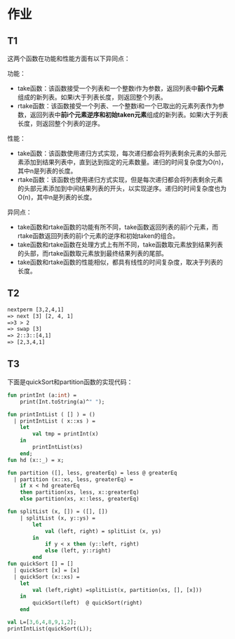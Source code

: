 # 作业

## T1

这两个函数在功能和性能方面有以下异同点：

功能：

- take函数：该函数接受一个列表和一个整数i作为参数，返回列表中**前i个元素**组成的新列表。如果i大于列表长度，则返回整个列表。
- rtake函数：该函数接受一个列表、一个整数i和一个已取出的元素列表作为参数，返回列表中**前i个元素逆序和初始taken元素**组成的新列表。如果i大于列表长度，则返回整个列表的逆序。

性能：

- take函数：该函数使用递归方式实现，每次递归都会将列表剩余元素的头部元素添加到结果列表中，直到达到指定的元素数量。递归的时间复杂度为O(n)，其中n是列表的长度。
- rtake函数：该函数也使用递归方式实现，但是每次递归都会将列表剩余元素的头部元素添加到中间结果列表的开头，以实现逆序。递归的时间复杂度也为O(n)，其中n是列表的长度。

异同点：

- take函数和rtake函数的功能有所不同，take函数返回列表的前i个元素，而rtake函数返回列表的前i个元素的逆序和初始taken的组合。
- take函数和rtake函数在处理方式上有所不同，take函数取元素放到结果列表的头部，而rtake函数取元素放到最终结果列表的尾部。
- take函数和rtake函数的性能相似，都具有线性的时间复杂度，取决于列表的长度。

## T2

```txt
nextperm [3,2,4,1] 
=> next [3] [2, 4, 1] 
=>3 > 2
=> swap [3] 
=> 2::3::[4,1] 
=> [2,3,4,1]
```

## T3

下面是quickSort和partition函数的实现代码：

```sml
fun printInt (a:int) =
    print(Int.toString(a)^" ");

fun printIntList ( [] ) = ()
  | printIntList ( x::xs ) = 
    let
        val tmp = printInt(x)
    in
        printIntList(xs)
    end;
fun hd (x::_) = x;

fun partition ([], less, greaterEq) = less @ greaterEq
  | partition (x::xs, less, greaterEq) =
    if x < hd greaterEq
    then partition(xs, less, x::greaterEq)
    else partition(xs, x::less, greaterEq)

fun splitList (x, []) = ([], []) 
    | splitList (x, y::ys) = 
        let 
            val (left, right) = splitList (x, ys) 
        in 
            if y < x then (y::left, right) 
            else (left, y::right) 
        end
fun quickSort [] = []
  | quickSort [x] = [x]
  | quickSort (x::xs) =
    let
        val (left,right) =splitList(x, partition(xs, [], [x]))
    in
        quickSort(left)  @ quickSort(right)
    end

val L=[3,6,4,8,9,1,2];
printIntList(quickSort(L));
```
